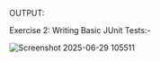 OUTPUT:

Exercise 2: Writing Basic JUnit Tests:-

![Screenshot 2025-06-29 105511](https://github.com/user-attachments/assets/9f148fcb-b4f3-4043-a8f5-e5d2be89403d)
